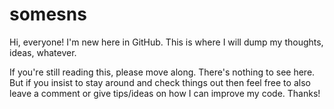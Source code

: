somesns
========

Hi, everyone! I'm new here in GitHub.
This is where I will dump my thoughts, ideas, whatever.

If you're still reading this, please move along. There's nothing to see here.
But if you insist to stay around and check things out then feel free to also leave a comment
or give tips/ideas on how I can improve my code. Thanks!
